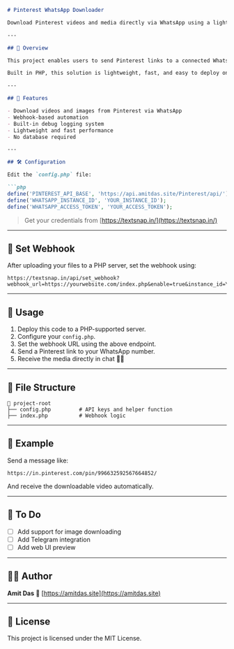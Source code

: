 ````markdown
# Pinterest WhatsApp Downloader

Download Pinterest videos and media directly via WhatsApp using a lightweight PHP API.

---

## 📌 Overview

This project enables users to send Pinterest links to a connected WhatsApp number. The system listens to webhook messages, extracts valid Pinterest URLs, downloads the media, and replies via WhatsApp with the downloadable content.

Built in PHP, this solution is lightweight, fast, and easy to deploy on any standard server.

---

## 🚀 Features

- Download videos and images from Pinterest via WhatsApp
- Webhook-based automation
- Built-in debug logging system
- Lightweight and fast performance
- No database required

---

## 🛠️ Configuration

Edit the `config.php` file:

```php
define('PINTEREST_API_BASE', 'https://api.amitdas.site/Pinterest/api/');
define('WHATSAPP_INSTANCE_ID', 'YOUR_INSTANCE_ID');
define('WHATSAPP_ACCESS_TOKEN', 'YOUR_ACCESS_TOKEN');
````

> Get your credentials from [https://textsnap.in/](https://textsnap.in/)

---

## 🔗 Set Webhook

After uploading your files to a PHP server, set the webhook using:

```
https://textsnap.in/api/set_webhook?webhook_url=https://yourwebsite.com/index.php&enable=true&instance_id=YOUR_INSTANCE_ID&access_token=YOUR_ACCESS_TOKEN
```

---

## 📝 Usage

1. Deploy this code to a PHP-supported server.
2. Configure your `config.php`.
3. Set the webhook URL using the above endpoint.
4. Send a Pinterest link to your WhatsApp number.
5. Receive the media directly in chat 🎥✅

---

## 📂 File Structure

```
📁 project-root
├── config.php         # API keys and helper function
├── index.php          # Webhook logic
```

---

## 📸 Example

Send a message like:

```
https://in.pinterest.com/pin/996632592567664852/
```

And receive the downloadable video automatically.

---

## 📌 To Do

* [ ] Add support for image downloading
* [ ] Add Telegram integration
* [ ] Add web UI preview

---

## 👨‍💻 Author

**Amit Das**
🔗 [https://amitdas.site](https://amitdas.site)

---

## 📄 License

This project is licensed under the MIT License.
